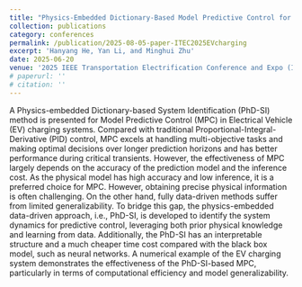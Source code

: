 ```yaml
---
title: "Physics-Embedded Dictionary-Based Model Predictive Control for Electrical Vehicle Charging Systems"
collection: publications
category: conferences
permalink: /publication/2025-08-05-paper-ITEC2025EVcharging
excerpt: 'Hanyang He, Yan Li, and Minghui Zhu'
date: 2025-06-20
venue: '2025 IEEE Transportation Electrification Conference and Expo (ITEC)'
# paperurl: ''
# citation: ''
---
```


A Physics-embedded Dictionary-based System Identification (PhD-SI) method is presented for Model Predictive Control (MPC) in Electrical Vehicle (EV) charging systems. Compared with traditional Proportional-Integral-Derivative (PID) control, MPC excels at handling multi-objective tasks and making optimal decisions over longer prediction horizons and has better performance during critical transients. However, the effectiveness of MPC largely depends on the accuracy of the prediction model and the inference cost. As the physical model has high accuracy and low inference, it is a preferred choice for MPC. However, obtaining precise physical information is often challenging. On the other hand, fully data-driven methods suffer from limited generalizability. To bridge this gap, the physics-embedded data-driven approach, i.e., PhD-SI, is developed to identify the system dynamics for predictive control, leveraging both prior physical knowledge and learning from data. Additionally, the PhD-SI has an interpretable structure and a much cheaper time cost compared with the black box model, such as neural networks. A numerical example of the EV charging system demonstrates the effectiveness of the PhD-SI-based MPC, particularly in terms of computational efficiency and model generalizability.

